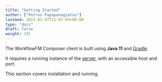 ```yaml
---
title: "Getting Started"
author: ["Petros Papapanagiotou"]
lastmod: 2022-01-07T12:07:03+00:00
type: "docs"
draft: false
weight: 101
---
```


The WorkflowFM Composer client is built using **Java 11** and [Gradle](https://gradle.org/).

It requires a running instance of the [server](../../server), with an accessible host and port.

This section covers installation and running.